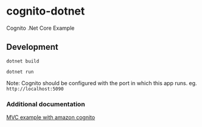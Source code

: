 # cognito-dotnet
Cognito .Net Core Example

## Development

```
dotnet build
```

```
dotnet run
```

Note: Cognito should be configured with the port in which this app runs. eg. `http://localhost:5090`

### Additional documentation
[MVC example with amazon cognito](https://coderjony.com/blogs/authenticating-users-in-aspnet-core-mvc-using-amazon-cognito)